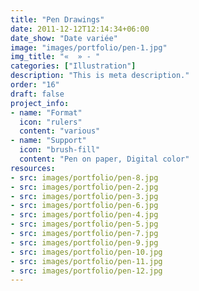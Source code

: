 ```yaml
---
title: "Pen Drawings"
date: 2011-12-12T12:14:34+06:00
date_show: "Date variée"
image: "images/portfolio/pen-1.jpg"
img_title: "«  » - "
categories: ["Illustration"]
description: "This is meta description."
order: "16"
draft: false
project_info:
- name: "Format"
  icon: "rulers"
  content: "various"
- name: "Support"
  icon: "brush-fill"
  content: "Pen on paper, Digital color"
resources:
- src: images/portfolio/pen-8.jpg
- src: images/portfolio/pen-2.jpg
- src: images/portfolio/pen-3.jpg
- src: images/portfolio/pen-6.jpg
- src: images/portfolio/pen-4.jpg
- src: images/portfolio/pen-5.jpg
- src: images/portfolio/pen-7.jpg
- src: images/portfolio/pen-9.jpg
- src: images/portfolio/pen-10.jpg
- src: images/portfolio/pen-11.jpg
- src: images/portfolio/pen-12.jpg
---
```

